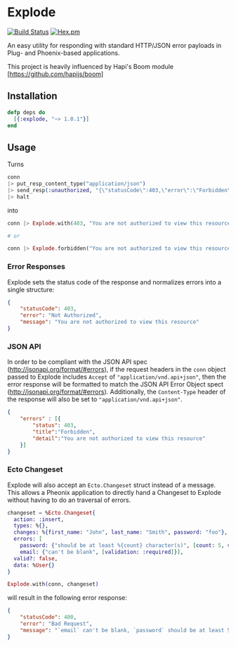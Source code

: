 # Explode

[![Build Status](https://travis-ci.org/pkinney/explode.svg?branch=master)](https://travis-ci.org/pkinney/explode)
[![Hex.pm](https://img.shields.io/hexpm/v/explode.svg)](https://hex.pm/packages/explode)

An easy utility for responding with standard HTTP/JSON error payloads in Plug- and Phoenix-based applications.

This project is heavily influenced by Hapi's Boom module [https://github.com/hapijs/boom]

## Installation

```elixir
defp deps do
  [{:explode, "~> 1.0.1"}]
end
```

## Usage

Turns

```elixir
conn
|> put_resp_content_type("application/json")
|> send_resp(:unauthorized, "{\"statusCode\":403,\"error\":\"Forbidden\",\"message\":\"You are not authorized to view this resource\"}")
|> halt
```

into

```elixir
conn |> Explode.with(403, "You are not authorized to view this resource")

# or

conn |> Explode.forbidden("You are not authorized to view this resource")
```

### Error Responses

Explode sets the status code of the response and normalizes errors into a single structure:

```json
{
    "statusCode": 403,
    "error": "Not Authorized",
    "message": "You are not authorized to view this resource"
}
```

### JSON API

In order to be compliant with the JSON API spec (http://jsonapi.org/format/#errors), 
if the request headers in the `conn` object passed to Explode includes `Accept` 
of `"application/vnd.api+json"`, then the error response will be formatted to match
the JSON API Error Object spect (http://jsonapi.org/format/#errors).  Additionally,
the `Content-Type` header of the response will also be set to 
`"application/vnd.api+json"`.

```json
{		
    "errors" : [{		
        "status": 403,		
        "title":"Forbidden",		
        "detail":"You are not authorized to view this resource"		
    }]		
}
```

### Ecto Changeset

Explode will also accept an `Ecto.Changeset` struct instead of a message.  This allows a Pheonix application to
directly hand a Changeset to Explode without having to do an traversal of errors.

```elixir
changeset = %Ecto.Changeset{
  action: :insert, 
  types: %{},
  changes: %{first_name: "John", last_name: "Smith", password: "foo"},
  errors: [
    password: {"should be at least %{count} character(s)", [count: 5, validation: :length, min: 5]},
    email: {"can't be blank", [validation: :required]}],
  valid?: false,
  data: %User{}
}

Explode.with(conn, changeset)
```

will result in the following error response:

```json
{
    "statusCode": 400,
    "error": "Bad Request",
    "message": "`email` can't be blank, `password` should be at least 5 character(s)"
}
```
